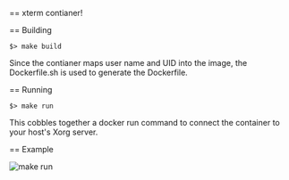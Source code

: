 == xterm contianer!

== Building

	$> make build

Since the contianer maps user name and UID into the image, the Dockerfile.sh is used to generate the Dockerfile.

== Running

	$> make run

This cobbles together a docker run command to connect the container to your host's Xorg server.


== Example


![make run](http://vbatts.fedorapeople.org/docker/docker-xterm.png)

